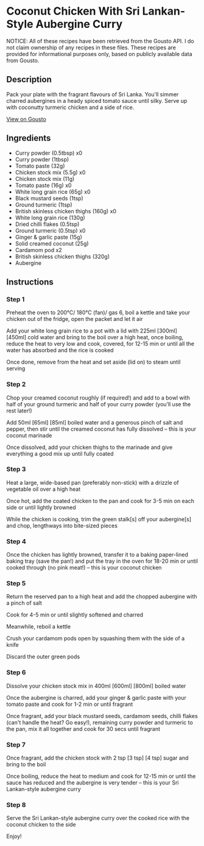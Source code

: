 # Coconut Chicken With Sri Lankan-Style Aubergine Curry

NOTICE: All of these recipes have been retrieved from the Gousto API. I do not claim ownership of any recipes in these files. These recipes are provided for informational purposes only, based on publicly available data from Gousto.

## Description

Pack your plate with the fragrant flavours of Sri Lanka. You'll simmer charred aubergines in a heady spiced tomato sauce until silky. Serve up with coconutty turmeric chicken and a side of rice.

[View on Gousto](https://www.gousto.co.uk/recipes/cookbook/sri-lankan-style-aubergine-curry-with-black-rice-coconut-chicken)

## Ingredients

- Curry powder (0.5tbsp) x0
- Curry powder (1tbsp)
- Tomato paste (32g)
- Chicken stock mix (5.5g) x0
- Chicken stock mix (11g)
- Tomato paste (16g) x0
- White long grain rice (65g) x0
- Black mustard seeds (1tsp)
- Ground turmeric (1tsp)
- British skinless chicken thighs (160g) x0
- White long grain rice (130g)
- Dried chilli flakes (0.5tsp)
- Ground turmeric (0.5tsp) x0
- Ginger & garlic paste (15g)
- Solid creamed coconut (25g)
- Cardamom pod x2
- British skinless chicken thighs (320g)
- Aubergine

## Instructions


### Step 1

Preheat the oven to 200°C/ 180°C (fan)/ gas 6, boil a kettle and take your chicken out of the fridge, open the packet and let it air

Add your white long grain rice to a pot with a lid with 225ml <span class="text-purple">[300ml]</span> <span class="text-danger">[450ml]</span> cold water and bring to the boil over a high heat, once boiling, reduce the heat to very low and cook, covered, for 12-15 min or until all the water has absorbed and the rice is cooked

Once done, remove from the heat and set aside (lid on) to steam until serving


### Step 2

Chop your creamed coconut roughly (if required!) and add to a bowl with half of your ground turmeric and half of your curry powder (you’ll use the rest later!)

Add 50ml<span class="text-purple"> [65ml]</span> <span class="text-danger">[85ml]</span> boiled water and a generous pinch of salt and pepper, then stir until the creamed coconut has fully dissolved – this is your coconut marinade

Once dissolved, add your chicken thighs to the marinade and give everything a good mix up until fully coated


### Step 3

Heat a large, wide-based pan (preferably non-stick) with a drizzle of vegetable oil over a high heat

Once hot, add the coated chicken to the pan and cook for 3-5 min on each side or until lightly browned

While the chicken is cooking, trim the green stalk[s] off your aubergine[s] and chop, lengthways into bite-sized pieces


### Step 4

Once the chicken has lightly browned, transfer it to a baking paper-lined baking tray (save the pan!) and put the tray in the oven for 18-20 min or until cooked through (no pink meat!) – this is your coconut chicken


### Step 5

Return the reserved pan to a high heat and add the chopped aubergine with a pinch of salt

Cook for 4-5 min or until slightly softened and charred

Meanwhile, reboil a kettle

Crush your cardamom pods open by squashing them with the side of a knife

Discard the outer green pods


### Step 6

Dissolve your chicken stock mix in 400ml <span class="text-purple">[600ml]</span> <span class="text-danger">[800ml] </span>boiled water

Once the aubergine is charred, add your ginger & garlic paste with your tomato paste and cook for 1-2 min or until fragrant

Once fragrant, add your black mustard seeds, cardamom seeds, chilli flakes (can't handle the heat? Go easy!), remaining curry powder and turmeric to the pan, mix it all together and cook for 30 secs until fragrant


### Step 7

Once fragrant, add the chicken stock with 2 tsp <span class="text-purple">[3 tsp] </span><span class="text-danger">[4 tsp]</span> sugar and bring to the boil

Once boiling, reduce the heat to medium and cook for 12-15 min or until the sauce has reduced and the aubergine is very tender – this is your Sri Lankan-style aubergine curry

### Step 8

Serve the Sri Lankan-style aubergine curry over the cooked rice with the coconut chicken to the side

Enjoy!

